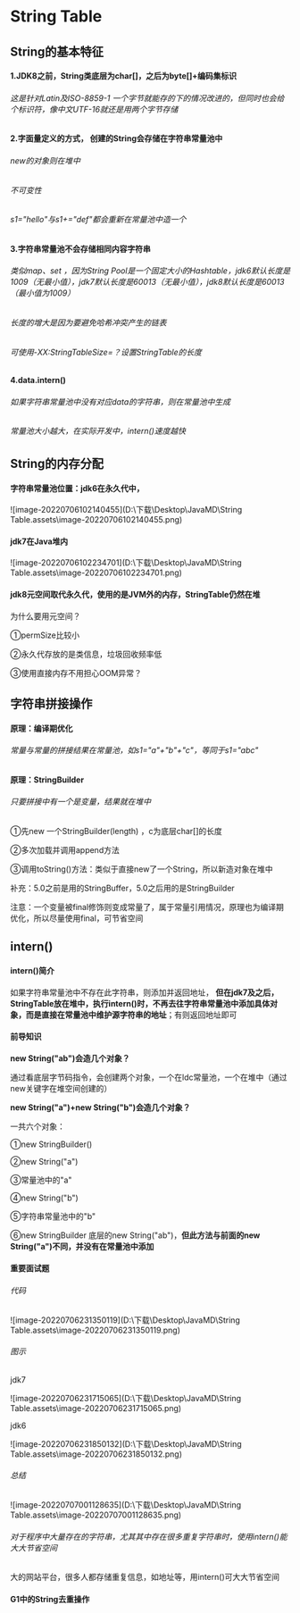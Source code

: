 # String Table



## String的基本特征

#### 1.JDK8之前，String类底层为char[]，之后为byte[]+编码集标识

###### 这是针对Latin及ISO-8859-1 一个字节就能存的下的情况改进的，但同时也会给个标识符，像中文UTF-16就还是用两个字节存储

#### 2.字面量定义的方式， 创建的String会存储在字符串常量池中

###### new的对象则在堆中

###### 不可变性

###### s1="hello"与s1+="def"都会重新在常量池中造一个

#### 3.字符串常量池不会存储相同内容字符串 

###### 类似map、set ，因为String Pool是一个固定大小的Hashtable，jdk6默认长度是1009（无最小值），jdk7默认长度是60013（无最小值），jdk8默认长度是60013（最小值为1009）

###### 长度的增大是因为要避免哈希冲突产生的链表

###### 可使用-XX:StringTableSize=？设置StringTable的长度

#### 4.data.intern()

###### 如果字符串常量池中没有对应data的字符串，则在常量池中生成

###### 常量池大小越大，在实际开发中，intern()速度越快



## String的内存分配

#### 字符串常量池位置：jdk6在永久代中，

![image-20220706102140455](D:\下载\Desktop\JavaMD\String Table.assets\image-20220706102140455.png)

#### jdk7在Java堆内

![image-20220706102234701](D:\下载\Desktop\JavaMD\String Table.assets\image-20220706102234701.png)

#### jdk8元空间取代永久代，使用的是JVM外的内存，StringTable仍然在堆

为什么要用元空间？

①permSize比较小

②永久代存放的是类信息，垃圾回收频率低

③使用直接内存不用担心OOM异常？



## 字符串拼接操作

#### 原理：编译期优化 

###### 常量与常量的拼接结果在常量池，如s1="a"+"b"+"c"，等同于s1="abc"

#### 原理：StringBuilder

###### 只要拼接中有一个是变量，结果就在堆中

①先new 一个StringBuilder(length) ，c为底层char[]的长度

②多次加载并调用append方法

③调用toString()方法：类似于直接new了一个String，所以新造对象在堆中  

补充：5.0之前是用的StringBuffer，5.0之后用的是StringBuilder

注意：一个变量被final修饰则变成常量了，属于常量引用情况，原理也为编译期优化，所以尽量使用final，可节省空间



## intern()

#### intern()简介

如果字符串常量池中不存在此字符串，则添加并返回地址， **但在jdk7及之后，StringTable放在堆中，执行intern()时，不再去往字符串常量池中添加具体对象，而是直接在常量池中维护源字符串的地址**；有则返回地址即可

#### 前导知识

**new String("ab")会造几个对象？** 

通过看底层字节码指令，会创建两个对象，一个在ldc常量池，一个在堆中（通过new关键字在堆空间创建的）

**new String("a")+new String("b")会造几个对象？**

一共六个对象：

①new StringBuilder() 

②new String("a") 

③常量池中的"a"

④new String("b")

⑤字符串常量池中的"b"

⑥new StringBuilder 底层的new String("ab")，**但此方法与前面的new String("a")不同，并没有在常量池中添加**

#### 重要面试题

###### 代码

![image-20220706231350119](D:\下载\Desktop\JavaMD\String Table.assets\image-20220706231350119.png)

###### 图示

jdk7

![image-20220706231715065](D:\下载\Desktop\JavaMD\String Table.assets\image-20220706231715065.png)

jdk6

![image-20220706231850132](D:\下载\Desktop\JavaMD\String Table.assets\image-20220706231850132.png)

######  总结

![image-20220707001128635](D:\下载\Desktop\JavaMD\String Table.assets\image-20220707001128635.png)



###### 对于程序中大量存在的字符串，尤其其中存在很多重复字符串时，使用intern()能大大节省空间

大的网站平台，很多人都存储重复信息，如地址等，用intern()可大大节省空间

#### G1中的String去重操作











